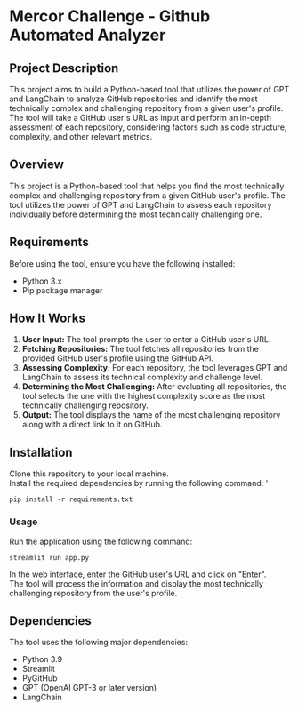 # Mercor Challenge - Github Automated Analyzer

## Project Description
This project aims to build a Python-based tool that utilizes the power of GPT and LangChain to analyze GitHub repositories 
and identify the most technically complex and challenging repository from a given user's profile. The tool will take a GitHub user's URL 
as input and perform an in-depth assessment of each repository, considering factors such as code structure, complexity, and other relevant metrics.

## Overview
This project is a Python-based tool that helps you find the most technically complex and challenging repository from a given GitHub user's profile.
The tool utilizes the power of GPT and LangChain to assess each repository individually before determining the most technically challenging one.

## Requirements
Before using the tool, ensure you have the following installed:

* Python 3.x
* Pip package manager

## How It Works
1. **User Input:** The tool prompts the user to enter a GitHub user's URL.
2. **Fetching Repositories:** The tool fetches all repositories from the provided GitHub user's profile using the GitHub API.
3. **Assessing Complexity:** For each repository, the tool leverages GPT and LangChain to assess its technical complexity and challenge level.
4. **Determining the Most Challenging:** After evaluating all repositories, the tool selects the one with the highest complexity score as the most technically challenging repository.
6. **Output:** The tool displays the name of the most challenging repository along with a direct link to it on GitHub.
## Installation
Clone this repository to your local machine.<br/>
Install the required dependencies by running the following command:
'
```
pip install -r requirements.txt
```

### Usage
Run the application using the following command:
```
streamlit run app.py
```
In the web interface, enter the GitHub user's URL and click on "Enter".<br/>
The tool will process the information and display the most technically challenging repository from the user's profile.

## Dependencies
The tool uses the following major dependencies:

* Python 3.9 
* Streamlit
* PyGitHub
* GPT (OpenAI GPT-3 or later version)
* LangChain

